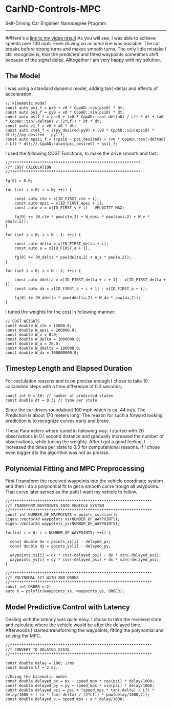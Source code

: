 [video1]: ./MPC_video.mov

# CarND-Controls-MPC
Self-Driving Car Engineer Nanodegree Program

---

##Here's a [link to my video result](./MPC_video.mov)
As you will see, I was able to achieve speeds over 100 mph. Even driving on an ideal line was possible. The car breaks before strong turns and makes smooth turns.
The only little mistake I still recognize is, that the predicted and fitted waypoints sometimes shift because of the signal delay. Alltogether I am very happy with my solution.

## The Model

I was using a standard dynamic model, adding tan(-delta) and effects of acceleration:
            
    // kinematic model
    const auto px1_f = px0 + v0 * CppAD::cos(psi0) * dt;
    const auto py1_f = py0 + v0 * CppAD::sin(psi0) * dt;
    const auto psi1_f = psi0 + (v0 * CppAD::tan(-delta0) / Lf) * dt + (a0 * CppAD::tan(-delta0) / (2*Lf)) * dt * dt;
    const auto v1_f = v0 + a0 * dt;
    const auto cte1_f = ((py_desired-py0) + (v0 * CppAD::sin(epsi0) * dt));//py_desired - py1_f;
    const auto epsi1_f = ((psi0 - psi_desired) + (v0 * CppAD::tan(-delta0) / Lf) * dt);//-CppAD::atan(psi_desired) + psi1_f;

I used the following COST Functions, to make the drive smooth and fast:
    
    //*********************************************************
    //* COST CALCULATION
    //*********************************************************

    fg[0] = 0.0;

    for (int i = 0; i < N; ++i) {

        const auto cte = x[ID_FIRST_cte + i];
        const auto epsi = x[ID_FIRST_epsi + i];
        const auto v = x[ID_FIRST_v + i] - VELOCITY_MAX;

        fg[0] += (W_cte * pow(cte,2) + W_epsi * pow(epsi,2) + W_v * pow(v,2));
    }

    for (int i = 0; i < N - 1; ++i) {

        const auto delta = x[ID_FIRST_delta + i];
        const auto a = x[ID_FIRST_a + i];

        fg[0] += (W_delta * pow(delta,2) + W_a * pow(a,2));
    }

    for (int i = 0; i < N - 2; ++i) {

        const auto ddelta = x[ID_FIRST_delta + i + 1] - x[ID_FIRST_delta + i];
        const auto da = x[ID_FIRST_a + i + 1] - x[ID_FIRST_a + i];

        fg[0] += (W_ddelta * pow(ddelta,2) + W_da * pow(da,2));
    }
    
I tuned the weights for the cost in following manner:

    // COST WEIGHTS 
    const double W_cte = 15000.0;
    const double W_epsi = 200000.0;
    const double W_v = 8.0;
    const double W_delta = 1000000.0;
    const double W_a = 20.0;
    const double W_ddelta = 100000.0;
    const double W_da = 100000000.0;

## Timestep Length and Elapsed Duration

For caclulation reasons and to be precise enough I chose to take 10 calculation steps with a time difference of 0.3 seconds;

    const int N = 10; // number of predicted states
    const double dt = 0.3; // time per state

Since the car drives roundabout 100 mph which is ca. 44 m/s. The Prediction is about 170 meters long. The reason for such a forward looking prediction is to recognize curves early and brake.

These Parameters where tuned in following way:
I started with 20 observations in 0.1 second distance and gradually increased the number of observations, while tuning the weights. After I got a good feeling, I increased the times per state to 0.3 for computanional reasons.
If I chose even bigger dts the algorithm was not as precise.

## Polynomial Fitting and MPC Preprocessing

First I transform the received waypoints into the vehicle coordinate system and then I do a polynomial fit to get a smooth curve trough all waypoints.
That curve later serves as the path I want my vehicle to follow.

    //**************************************************************
    //* TRANSFORM WAYPOINTS INTO VEHICLE SYSTEM
    //**************************************************************
    const int NUMBER_OF_WAYPOINTS = points_xs.size();
    Eigen::VectorXd waypoints_xs(NUMBER_OF_WAYPOINTS);
    Eigen::VectorXd waypoints_ys(NUMBER_OF_WAYPOINTS);

    for(int i = 0; i < NUMBER_OF_WAYPOINTS; ++i) {

      const double dx = points_xs[i] - delayed_px;
      const double dy = points_ys[i] - delayed_py;

      waypoints_xs[i] = dx * cos(-delayed_psi) - dy * sin(-delayed_psi);
      waypoints_ys[i] = dy * cos(-delayed_psi) + dx * sin(-delayed_psi);
    }

    //**************************************************************
    //* POLYNOMAL FIT WITH 2ND ORDER
    //**************************************************************
    const int ORDER = 2;
    auto K = polyfit(waypoints_xs, waypoints_ys, ORDER);


## Model Predictive Control with Latency

Dealing with the latency was quite easy. I chose to take the received state and calculate where the vehicle would be after the delayed time.
Afterwoods I started transforming the waypoints, fitting the polynomial and solving the MPC.

    //**************************************************************
    //* CONVERT TO DELAYED STATE
    //**************************************************************

    const double delay = 100; //ms
    const double Lf = 2.67;

    //Using the kinematic model
    const double delayed_px = px + speed_mps * cos(psi) * delay/1000;
    const double delayed_py = py + speed_mps * sin(psi) * delay/1000;
    const double delayed_psi = psi + (speed_mps * tan(-delta) / Lf) * delay/1000 + ( (a * tan(-delta) / (2*Lf)) * pow(delay/1000,2));
    const double delayed_v = speed_mps + a * delay/1000;
